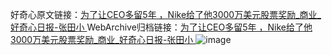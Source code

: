 好奇心原文链接：[为了让CEO多留5年 ，Nike给了他3000万美元股票奖励_商业_好奇心日报-张田小 ](https://www.qdaily.com/articles/12460.html)
WebArchive归档链接：[为了让CEO多留5年 ，Nike给了他3000万美元股票奖励_商业_好奇心日报-张田小 ](http://web.archive.org/web/20190623172733/https://www.qdaily.com/articles/12460.html)
![image](http://ww3.sinaimg.cn/large/007d5XDply1g3x0vhxv10j30u02f61kx)